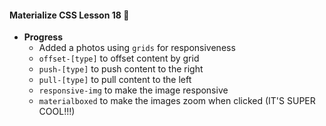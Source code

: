 #### Materialize CSS Lesson 18 :art:

- **Progress**
    - Added a photos using `grids` for responsiveness
    - `offset-[type]` to offset content by grid
    - `push-[type]` to push content to the right
    - `pull-[type]` to pull content to the left
    - `responsive-img` to make the image responsive
    - `materialboxed` to make the images zoom when clicked (IT'S SUPER COOL!!!)
